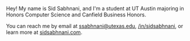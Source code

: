 Hey! My name is Sid Sabhnani, and I'm a student at UT Austin majoring in Honors Computer Science and Canfield Business Honors.

You can reach me by email at ssabhnani@utexas.edu, [/in/sidsabhnani](https://www.linkedin.com/in/sidsabhnani/), or learn more at [sidsabhnani.com](https://sidsabhnani.com/).

<!--
**sidsabh/sidsabh** is a ✨ _special_ ✨ repository because its `README.md` (this file) appears on your GitHub profile.

Here are some ideas to get you started:

- 🔭 I’m currently working on ...
- 🌱 I’m currently learning ...
- 👯 I’m looking to collaborate on ...
- 🤔 I’m looking for help with ...
- 💬 Ask me about ...
- 📫 How to reach me: ...
- 😄 Pronouns: ...
- ⚡ Fun fact: ...
-->
